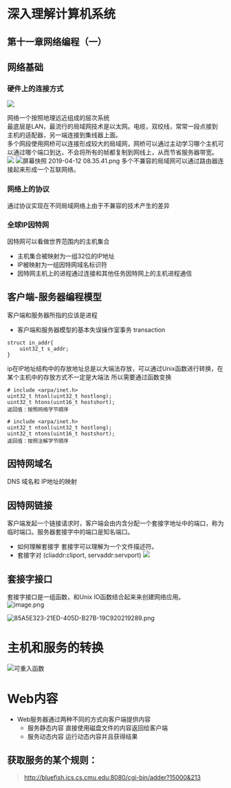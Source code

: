 # 深入理解计算机系统
## 第十一章网络编程（一）

## 网络基础

### 硬件上的连接方式 
![](https://upload-images.jianshu.io/upload_images/4714178-2e14e673759d91c9.png?imageMogr2/auto-orient/strip%7CimageView2/2/w/1240)

网络一个按照地理远近组成的层次系统<br>
最底层是LAN，最流行的局域网技术是以太网。电缆，双绞线，常常一段点接到主机的适配器，另一端连接到集线器上面。<br>
多个网段使用网桥可以连接形成较大的局域网，网桥可以通过主动学习哪个主机可以通过哪个端口到达，不会将所有的帧都复制到网线上，从而节省服务器带宽。
![](https://upload-images.jianshu.io/upload_images/4714178-2e14e673759d91c9.png?imageMogr2/auto-orient/strip%7CimageView2/2/w/1240)
 ![屏幕快照 2019-04-12 08.35.41.png](https://upload-images.jianshu.io/upload_images/4714178-996ab6913e00d696.png?imageMogr2/auto-orient/strip%7CimageView2/2/w/1240)
多个不兼容的局域网可以通过路由器连接起来形成一个互联网络。

### 网络上的协议
通过协议实现在不同局域网络上由于不兼容的技术产生的差异

### 全球IP因特网
因特网可以看做世界范围内的主机集合
- 主机集合被映射为一组32位的IP地址
- IP被映射为一组因特网域名标识符
- 因特网主机上的进程通过连接和其他任务因特网上的主机进程通信

## 客户端-服务器编程模型
客户端和服务器所指的应该是进程
- 客户端和服务器模型的基本失误操作室事务 transaction
```
struct in_addr{
    uint32_t s_addr;
}
```
ip在IP地址结构中的存放地址总是以大端法存放，可以通过Unix函数进行转换，在某个主机中的存放方式不一定是大端法 所以需要通过函数变换

```
# include <arpa/inet.h>
uint32_t htonl(uint32_t hostlong);
uint32_t htons(uint16_t hostshort);
返回值：按照网络字节顺序

# include <arpa/inet.h>
uint32_t ntonl(uint32_t hostlong);
uint32_t ntons(uint16_t hostshort);
返回值：按照注解字节顺序
```

## 因特网域名
DNS 域名和 IP地址的映射
## 因特网链接
客户端发起一个链接请求时，客户端会由内含分配一个套接字地址中的端口，称为临时端口。服务器套接字中的端口是知名端口。
- 如何理解套接字
套接字可以理解为一个文件描述符。
- 套接字对
(cliaddr:cliport, servaddr:servport)
![](https://upload-images.jianshu.io/upload_images/4714178-192a81640c6fec91.png?imageMogr2/auto-orient/strip%7CimageView2/2/w/1240)
## 套接字接口
套接字接口是一组函数，和Unix IO函数结合起来来创建网络应用。<br>
![image.png](https://upload-images.jianshu.io/upload_images/4714178-91838e66b9b52dee.png?imageMogr2/auto-orient/strip%7CimageView2/2/w/1240)

![85A5E323-21ED-405D-B27B-19C920219289.png](https://upload-images.jianshu.io/upload_images/4714178-f3cd77d618ec501d.png?imageMogr2/auto-orient/strip%7CimageView2/2/w/1240)



# 主机和服务的转换
![可重入函数](https://upload-images.jianshu.io/upload_images/4714178-4eb760aa898dce42.png?imageMogr2/auto-orient/strip%7CimageView2/2/w/1240)

# Web内容
- Web服务器通过两种不同的方式向客户端提供内容
    - 服务静态内容
    直接使用磁盘文件的内容返回给客户端
    - 服务动态内容
    运行动态内容并且获得结果
## 获取服务的某个规则：
> http://bluefish.ics.cs.cmu.edu:8080/cgi-bin/adder?15000&213

